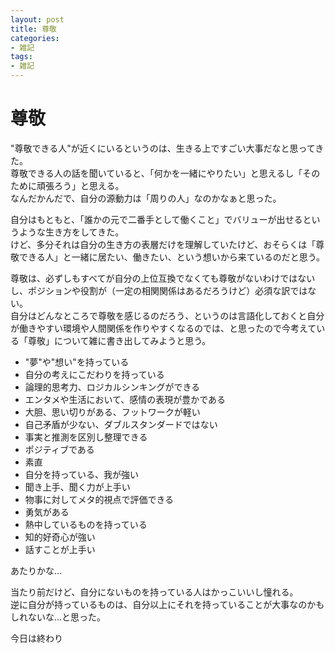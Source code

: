 ```yaml
---
layout: post
title: 尊敬
categories:
- 雑記
tags:
- 雑記
---
```


# 尊敬

"尊敬できる人"が近くにいるというのは、生きる上ですごい大事だなと思ってきた。  
尊敬できる人の話を聞いていると、「何かを一緒にやりたい」と思えるし「そのために頑張ろう」と思える。  
なんだかんだで、自分の源動力は「周りの人」なのかなぁと思った。

自分はもともと、「誰かの元で二番手として働くこと」でバリューが出せるというような生き方をしてきた。  
けど、多分それは自分の生き方の表層だけを理解していたけど、おそらくは「尊敬できる人」と一緒に居たい、働きたい、という想いから来ているのだと思う。  

尊敬は、必ずしもすべてが自分の上位互換でなくても尊敬がないわけではないし、ポジションや役割が（一定の相関関係はあるだろうけど）必須な訳ではない。  
自分はどんなところで尊敬を感じるのだろう、というのは言語化しておくと自分が働きやすい環境や人間関係を作りやすくなるのでは、と思ったので今考えている「尊敬」について雑に書き出してみようと思う。

- "夢"や"想い"を持っている
- 自分の考えにこだわりを持っている
- 論理的思考力、ロジカルシンキングができる
- エンタメや生活において、感情の表現が豊かである
- 大胆、思い切りがある、フットワークが軽い
- 自己矛盾が少ない、ダブルスタンダードではない
- 事実と推測を区別し整理できる
- ポジティブである
- 素直
- 自分を持っている、我が強い
- 聞き上手、聞く力が上手い
- 物事に対してメタ的視点で評価できる
- 勇気がある
- 熱中しているものを持っている
- 知的好奇心が強い
- 話すことが上手い

あたりかな…

当たり前だけど、自分にないものを持っている人はかっこいいし憧れる。  
逆に自分が持っているものは、自分以上にそれを持っていることが大事なのかもしれないな…と思った。

今日は終わり
